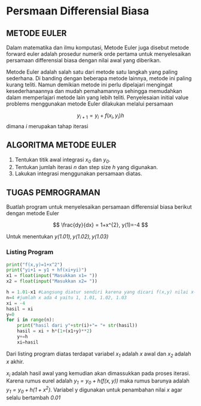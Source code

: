 # Persmaan Differensial Biasa

## METODE EULER

Dalam matematika dan ilmu komputasi, Metode Euler juga disebut metode forward euler adalah prosedur numerik orde pertama untuk menyelesaikan persamaan differensial biasa dengan nilai awal yang diberikan. 

Metode Euler adalah salah satu dari metode satu langkah yang paling sederhana. Di banding dengan beberapa metode lainnya, metode ini paling kurang teliti. Namun demikian metode ini perlu dipelajari mengingat kesederhanaannya dan mudah pemahamannya sehingga memudahkan dalam memperlajari metode lain yang lebih teliti. Penyelesaian initial value problems menggunakan metode Euler dilakukan melalui persamaan 

$$
y_{i+1}=y_{i}+f(x_{i},y_{i})h
$$
dimana *$i$* merupakan tahap iterasi

## ALGORITMA METODE EULER

1. Tentukan titik awal integrasi *$x_{0}$* dan *$y_{0}$*.
2. Tentukan jumlah iterasi *$n$* dan step size *$h$* yang digunakan.
3. Lakukan integrasi menggunakan persamaan diatas.

## TUGAS PEMROGRAMAN

Buatlah program untuk menyelesaikan persamaan differensial biasa berikut dengan metode Euler


$$
\frac{dy}{dx} = 1+x^{2}, y(1)=-4
$$


Untuk menentukan *$y(1.01), y(1.02), y(1.03)$*

### Listing Program

```python
print("f(x,y)=1+x^2")
print("yi+1 = y1 + hf(xi+yi)")
x1 = float(input("Masukkan x1= "))
x2 = float(input("Masukkan x2= "))

h = 1.01-x1 #Langsung diatur sendiri karena yang dicari f(x,y) nilai x-nya=1.01
n=4 #jumlah x ada 4 yaitu 1, 1.01, 1.02, 1.03
xi = -4
hasil = xi
y=0
for i in range(n):
    print("hasil dari y"+str(i)+"= "+ str(hasil))
    hasil = xi + h*(1+(x1+y)**2)
    y+=h
    xi=hasil

```

Dari listing program diatas terdapat variabel *$x_{1}$* adalah *$x$* awal dan *$x_{2}$* adalah *$x$* akhir. 

*$x_{i}$* adalah hasil awal yang kemudian akan dimassukkan pada proses iterasi. Karena rumus eurel adalah *$y_{1}= y_{0}+h(f(x,y))$* maka rumus barunya adalah *$y_{1}=y_{0}+h(1+x^{2})$*. Variabel y digunakan untuk penambahan nilai *$x$* agar selalu bertambah *$0.01$*